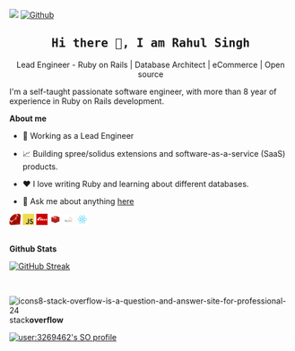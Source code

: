 <!--
**rahulsingh321/rahulsingh321** is a ✨ _special_ ✨ repository because its `README.md` (this file) appears on your GitHub profile.

Here are some ideas to get you started:

- 🔭 I’m currently working on ...
- 🌱 I’m currently learning ...
- 👯 I’m looking to collaborate on ...
- 🤔 I’m looking for help with ...
- 💬 Ask me about ...
- 📫 How to reach me: ...
- 😄 Pronouns: ...
- ⚡ Fun fact: ...
-->
<img src="https://media.giphy.com/media/WUlplcMpOCEmTGBtBW/giphy.gif" width="30">  [![Github](https://img.shields.io/github/followers/rahulsingh321?label=Follow%20Me&style=social)](https://github.com/rahulsingh321)

<h2 align='center'><samp><strong>Hi there 👋, I am Rahul Singh</strong></samp></h2>
<p align='center'>Lead Engineer - Ruby on Rails | Database Architect | eCommerce | Open source</p>


I'm a self-taught passionate software engineer, with more than 8 year of experience in Ruby on Rails development.

**About me**

- 💼 Working as a Lead Engineer 

- 📈 Building spree/solidus extensions and software-as-a-service (SaaS) products.

- ❤️ I love writing Ruby and learning about different databases.

- 💬 Ask me about anything [here](https://github.com/rahulsingh321/rahulsingh321/issues)

<code><img height="20" alt="ruby" src="https://raw.githubusercontent.com/github/explore/80688e429a7d4ef2fca1e82350fe8e3517d3494d/topics/ruby/ruby.png"></code>
<code><img height="20" alt="javascript" src="https://raw.githubusercontent.com/github/explore/80688e429a7d4ef2fca1e82350fe8e3517d3494d/topics/javascript/javascript.png"></code>
<code><img height="20" alt="ruby" src="https://raw.githubusercontent.com/github/explore/80688e429a7d4ef2fca1e82350fe8e3517d3494d/topics/rails/rails.png"></code>
<code><img height="20" alt="react" src="https://raw.githubusercontent.com/github/explore/80688e429a7d4ef2fca1e82350fe8e3517d3494d/topics/redis/redis.png"></code>
<code><img height="20" alt="mysql" src="https://raw.githubusercontent.com/github/explore/80688e429a7d4ef2fca1e82350fe8e3517d3494d/topics/mysql/mysql.png"></code>
<code><img height="20" alt="mysql" src="https://raw.githubusercontent.com/github/explore/80688e429a7d4ef2fca1e82350fe8e3517d3494d/topics/react/react.png"></code>
<br />
<br />

**Github Stats**

[![GitHub Streak](https://streak-stats.demolab.com?user=rahulsingh321)](https://git.io/streak-stats)

<br />

![icons8-stack-overflow-is-a-question-and-answer-site-for-professional-24](https://user-images.githubusercontent.com/22743359/212060262-a07cd943-e302-4c7d-a8a9-7d4a26617a69.png)
stack**overflow**

<a href="https://stackoverflow.com/users/3269462/rahul-singh">
  <img src="https://stackoverflow-readme-profile.johannchopin.fr/profile/3269462?theme=default&website=true&location=true" alt="user:3269462's SO profile">
</a>

<!-- 
<a href="https://twitter.com/rahulsingh" rel="nofollow">
  <img align="right" alt="Rahul Singh | Twitter" width="21px" src="https://raw.githubusercontent.com/anuraghazra/anuraghazra/master/assets/twitter.svg" style="height: 100%;">
</a> -->
